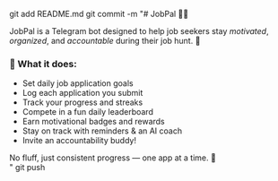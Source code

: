 git add README.md
git commit -m "# JobPal 🤖💼

JobPal is a Telegram bot designed to help job seekers stay *motivated*, *organized*, and *accountable* during their job hunt. 🎯

### 🌟 What it does:
- Set daily job application goals
- Log each application you submit
- Track your progress and streaks
- Compete in a fun daily leaderboard
- Earn motivational badges and rewards
- Stay on track with reminders & an AI coach
- Invite an accountability buddy!

No fluff, just consistent progress — one app at a time. 🚀  
"
git push

